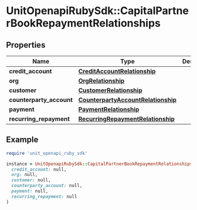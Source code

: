 # UnitOpenapiRubySdk::CapitalPartnerBookRepaymentRelationships

## Properties

| Name | Type | Description | Notes |
| ---- | ---- | ----------- | ----- |
| **credit_account** | [**CreditAccountRelationship**](CreditAccountRelationship.md) |  |  |
| **org** | [**OrgRelationship**](OrgRelationship.md) |  |  |
| **customer** | [**CustomerRelationship**](CustomerRelationship.md) |  | [optional] |
| **counterparty_account** | [**CounterpartyAccountRelationship**](CounterpartyAccountRelationship.md) |  |  |
| **payment** | [**PaymentRelationship**](PaymentRelationship.md) |  |  |
| **recurring_repayment** | [**RecurringRepaymentRelationship**](RecurringRepaymentRelationship.md) |  | [optional] |

## Example

```ruby
require 'unit_openapi_ruby_sdk'

instance = UnitOpenapiRubySdk::CapitalPartnerBookRepaymentRelationships.new(
  credit_account: null,
  org: null,
  customer: null,
  counterparty_account: null,
  payment: null,
  recurring_repayment: null
)
```

